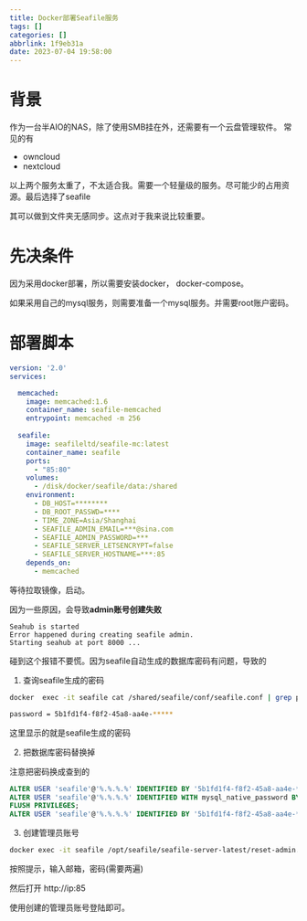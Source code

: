 ```yaml
---
title: Docker部署Seafile服务
tags: []
categories: []
abbrlink: 1f9eb31a
date: 2023-07-04 19:58:00
---
```

# 背景
作为一台半AIO的NAS，除了使用SMB挂在外，还需要有一个云盘管理软件。
常见的有
- owncloud
- nextcloud

以上两个服务太重了，不太适合我。需要一个轻量级的服务。尽可能少的占用资源。最后选择了seafile

其可以做到文件夹无感同步。这点对于我来说比较重要。

# 先决条件
因为采用docker部署，所以需要安装docker， docker-compose。

如果采用自己的mysql服务，则需要准备一个mysql服务。并需要root账户密码。


# 部署脚本
```yaml
version: '2.0'
services:

  memcached:
    image: memcached:1.6
    container_name: seafile-memcached
    entrypoint: memcached -m 256
          
  seafile:
    image: seafileltd/seafile-mc:latest
    container_name: seafile
    ports:
      - "85:80"
    volumes:
      - /disk/docker/seafile/data:/shared 
    environment:
      - DB_HOST=********
      - DB_ROOT_PASSWD=****
      - TIME_ZONE=Asia/Shanghai 
      - SEAFILE_ADMIN_EMAIL=***@sina.com
      - SEAFILE_ADMIN_PASSWORD=***
      - SEAFILE_SERVER_LETSENCRYPT=false   
      - SEAFILE_SERVER_HOSTNAME=***:85
    depends_on:
      - memcached

```

等待拉取镜像，启动。

因为一些原因，会导致**admin账号创建失败**

```log
Seahub is started
Error happened during creating seafile admin.
Starting seahub at port 8000 ...
```

碰到这个报错不要慌。因为seafile自动生成的数据库密码有问题，导致的
1. 查询seafile生成的密码

```bash
docker  exec -it seafile cat /shared/seafile/conf/seafile.conf | grep password
```

```bash
password = 5b1fd1f4-f8f2-45a8-aa4e-*****
```

这里显示的就是seafile生成的密码

2. 把数据库密码替换掉

注意把密码换成查到的
```sql
ALTER USER 'seafile'@'%.%.%.%' IDENTIFIED BY '5b1fd1f4-f8f2-45a8-aa4e-***' PASSWORD EXPIRE NEVER;
ALTER USER 'seafile'@'%.%.%.%' IDENTIFIED WITH mysql_native_password BY '5b1fd1f4-f8f2-45a8-aa4e-****';
FLUSH PRIVILEGES;
ALTER USER 'seafile'@'%.%.%.%' IDENTIFIED BY '5b1fd1f4-f8f2-45a8-aa4e-***';
```

3. 创建管理员账号

```bash
docker exec -it seafile /opt/seafile/seafile-server-latest/reset-admin.sh
```

按照提示，输入邮箱，密码(需要两遍)

然后打开 http://ip:85

使用创建的管理员账号登陆即可。
